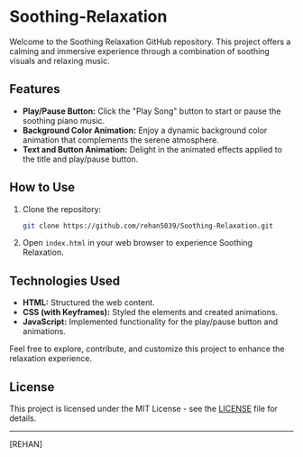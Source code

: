 # Soothing-Relaxation

Welcome to the Soothing Relaxation GitHub repository. This project offers a calming and immersive experience through a combination of soothing visuals and relaxing music.

## Features

- **Play/Pause Button:** Click the "Play Song" button to start or pause the soothing piano music.
- **Background Color Animation:** Enjoy a dynamic background color animation that complements the serene atmosphere.
- **Text and Button Animation:** Delight in the animated effects applied to the title and play/pause button.

## How to Use

1. Clone the repository:

    ```bash
    git clone https://github.com/rehan5039/Soothing-Relaxation.git
    ```

2. Open `index.html` in your web browser to experience Soothing Relaxation.

## Technologies Used

- **HTML:** Structured the web content.
- **CSS (with Keyframes):** Styled the elements and created animations.
- **JavaScript:** Implemented functionality for the play/pause button and animations.

Feel free to explore, contribute, and customize this project to enhance the relaxation experience.

## License

This project is licensed under the MIT License - see the [LICENSE](LICENSE) file for details.

---

[REHAN]
